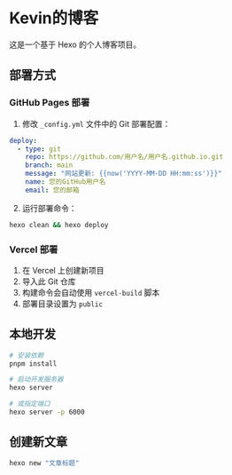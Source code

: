 # Kevin的博客

这是一个基于 Hexo 的个人博客项目。

## 部署方式

### GitHub Pages 部署

1. 修改 `_config.yml` 文件中的 Git 部署配置：

```yaml
deploy:
  - type: git
    repo: https://github.com/用户名/用户名.github.io.git
    branch: main
    message: "网站更新: {{now('YYYY-MM-DD HH:mm:ss')}}"
    name: 您的GitHub用户名
    email: 您的邮箱
```

2. 运行部署命令：

```bash
hexo clean && hexo deploy
```

### Vercel 部署

1. 在 Vercel 上创建新项目
2. 导入此 Git 仓库
3. 构建命令会自动使用 `vercel-build` 脚本
4. 部署目录设置为 `public`

## 本地开发

```bash
# 安装依赖
pnpm install

# 启动开发服务器
hexo server

# 或指定端口
hexo server -p 6000
```

## 创建新文章

```bash
hexo new "文章标题"
``` 